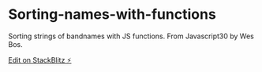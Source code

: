 # Sorting-names-with-functions

Sorting strings of bandnames with JS functions. 
From Javascript30 by Wes Bos.

[Edit on StackBlitz ⚡️](https://stackblitz.com/edit/js-yf1js1)